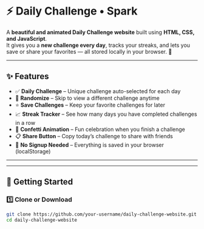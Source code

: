 # ⚡ Daily Challenge • Spark

A **beautiful and animated Daily Challenge website** built using **HTML, CSS, and JavaScript**.  
It gives you a **new challenge every day**, tracks your streaks, and lets you save or share your favorites — all stored locally in your browser. 🎯

---

## ✨ Features
- ✅ **Daily Challenge** – Unique challenge auto-selected for each day  
- 🔄 **Randomize** – Skip to view a different challenge anytime  
- ⭐ **Save Challenges** – Keep your favorite challenges for later  
- 📈 **Streak Tracker** – See how many days you have completed challenges in a row  
- 🎉 **Confetti Animation** – Fun celebration when you finish a challenge  
- 📋 **Share Button** – Copy today’s challenge to share with friends  
- 💾 **No Signup Needed** – Everything is saved in your browser (localStorage)

---



---

## 🚀 Getting Started

### 1️⃣ Clone or Download
```bash
git clone https://github.com/your-username/daily-challenge-website.git
cd daily-challenge-website
